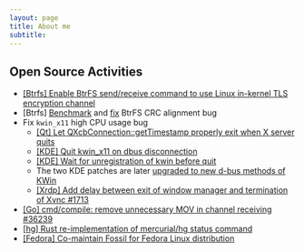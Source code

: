 ```yaml
---
layout: page
title: About me
subtitle: 
---
```



## Open Source Activities

- [[Btrfs] Enable BtrFS send/receive command to use Linux in-kernel TLS encryption channel](https://lore.kernel.org/linux-btrfs/20201225045037.185537-1-shngmao@gmail.com/T/#u)
- [Btrfs] [Benchmark](https://github.com/kdave/btrfs-progs/issues/324) and [fix](https://lore.kernel.org/linux-btrfs/20201226214606.49241-1-shngmao@gmail.com/T/#u) BtrFS CRC alignment bug
- Fix `kwin_x11` high CPU usage bug
    * [[Qt] Let QXcbConnection::getTimestamp properly exit when X server quits](https://codereview.qt-project.org/c/qt/qtbase/+/321834)
    * [[KDE] Quit kwin_x11 on dbus disconnection](https://invent.kde.org/plasma/kwin/-/merge_requests/438)
    * [[KDE] Wait for unregistration of kwin before quit](https://invent.kde.org/plasma/plasma-workspace/-/merge_requests/439)
    * The two KDE patches are later [upgraded to new d-bus methods of KWin](https://invent.kde.org/plasma/plasma-workspace/-/merge_requests/454)
    * [[Xrdp] Add delay between exit of window manager and termination of Xvnc #1713](https://github.com/neutrinolabs/xrdp/pull/1713)
- [[Go] cmd/compile: remove unnecessary MOV in channel receiving #36239](https://github.com/golang/go/pull/36239)
- [[hg] Rust re-implementation of mercurial/hg status command](https://phab.mercurial-scm.org/D2057)
- [[Fedora] Co-maintain Fossil for Fedora Linux distribution](https://src.fedoraproject.org/rpms/fossil/commits/rawhide)
